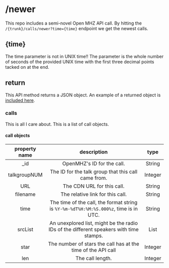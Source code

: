 # /newer
This repo includes a semi-novel Open MHZ API call. By hitting the `/{trunk}/calls/newer?time={time}` endpoint we get the newest calls.

## {time}
The time parameter is not in UNIX time!! The parameter is the whole number of seconds of the provided UNIX time with the first three decimal points tacked on at the end.

## return
This API method returns a JSON object. An example of a returned object is [included here](./example.json).

### calls
This is all I care about. This is a list of call objects.

#### call objects
| property name | description | type |
|:-------------:|:-----------:|:----:|
| _id | OpenMHZ's ID for the call. | String |
| talkgroupNUM | The ID for the talk group that this call came from. | Integer |
| URL | The CDN URL for this call. | String |
| filename | The relative link for this call. | String |
| time | The time of the call, the format string is `%Y-%m-%dT%H:%M:%S.000%z`, time is in UTC. | String |
| srcList | An unexplored list, might be the radio IDs of the different speakers with time stamps. | List |
| star | The number of stars the call has at the time of the API call | Integer |
| len | The call length. | Integer |